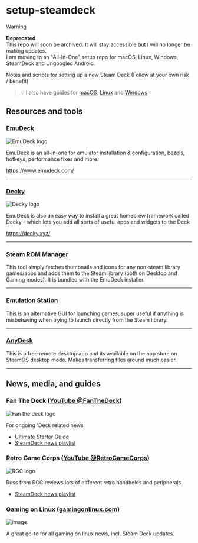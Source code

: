 # setup-steamdeck

> [!WARNING]
> **Deprecated**<br>
> This repo will soon be archived. It will stay accessible but I will no longer be making updates.
> <br> I am moving to an "All-In-One" setup repo for macOS, Linux, Windows, SteamDeck and Ungoogled Android.

Notes and scripts for setting up a new Steam Deck (Follow at your own risk / benefit)

> 💡 I also have guides for [macOS](https://github.com/miclgael/setup), [Linux](https://github.com/miclgael/setup-linux) and [Windows](https://github.com/miclgael/setup-win)

## Resources and tools

### [EmuDeck](https://github.com/dragoonDorise/EmuDeck)

![EmuDeck logo](https://github.com/miclgael/setup-steamdeck/assets/4301358/95d05cc5-a1a3-4f6a-aeff-8607fd584092)

EmuDeck is an all-in-one for emulator installation & configuration, bezels, hotkeys, performance fixes and more.

https://www.emudeck.com/

<hr>

### [Decky](https://github.com/SteamDeckHomebrew/decky-loader)

![Decky logo](https://github.com/miclgael/setup-steamdeck/assets/4301358/fe9c8dbd-b0fb-4cf0-a4ee-83ca7312bbbb)

EmuDeck is also an easy way to install a great homebrew framework called Decky - which lets you add all sorts of useful apps and widgets to the Deck

https://decky.xyz/

<hr>

### [Steam ROM Manager](https://github.com/SteamGridDB/steam-rom-manager)

This tool simply fetches thumbnails and icons for any non-steam library games/apps and adds them to the Steam library (both on Desktop and Gaming modes). It is bundled with the EmuDeck installer.

<hr>

### [Emulation Station](https://emulationstation.org/)

This is an alternative GUI for launching games, super useful if anything is misbehaving when trying to launch directly from the Steam library.

<hr>

### [AnyDesk](https://anydesk.com/)

This is a free remote desktop app and its available on the app store on SteamOS desktop mode. Makes transferring files around much easier. 

<hr>

## News, media, and guides

### Fan The Deck ([YouTube @FanTheDeck](https://www.youtube.com/@FanTheDeck))

![Fan the deck logo](https://github.com/miclgael/setup-steamdeck/assets/4301358/d4aba13b-f317-4ade-bbd0-0f766b4d9d42)

For ongoing 'Deck related news

- [Ultimate Starter Guide](https://www.youtube.com/watch?v=MbpGPqacCos)
- [SteamDeck news playlist](https://www.youtube.com/watch?v=eKSKNOsmQU4&list=PL-VKXX8-Y8OQ9thhAZpTzFXN9JKnhX68v)

### Retro Game Corps ([YouTube @RetroGameCorps](https://www.youtube.com/@RetroGameCorps))

![RGC logo](https://github.com/miclgael/setup-steamdeck/assets/4301358/25cf47c1-49fb-46ff-9746-b4cbbd2d4ebc)

Russ from RGC reviews lots of different retro handhelds and peripherals

- [SteamDeck news playlist](https://www.youtube.com/playlist?list=PL1_8CMUErfdsCAu2T_Vfb_SfkYdBrpxim)

### Gaming on Linux ([gamingonlinux.com](https://www.gamingonlinux.com/))

![image](https://github.com/miclgael/setup-steamdeck/assets/4301358/c505b591-21de-4ae7-8c00-c58c07fc5052)

A great go-to for all gaming on linux news, incl. Steam Deck updates.
